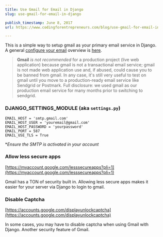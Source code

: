 ```yaml
---
title: Use Gmail for Email in Django
slug: use-gmail-for-email-in-django

publish_timestamp: June 8, 2017
url: https://www.codingforentrepreneurs.com/blog/use-gmail-for-email-in-django/

---
```



This is a simple way to setup gmail as your primary email service in Django. A general [configure your email](https://www.codingforentrepreneurs.com/blog/configure-email-in-django/) overview is [here](https://www.codingforentrepreneurs.com/blog/configure-email-in-django/).

> **Gmail** *is not recommended* for a production project (live web application) because gmail is not a transactional email service; gmail is not made web application use and, if abused, could cause you to be banned from gmail. In any case, it's still very useful to test on gmail until you move to a production-ready email service like Sendgrid or Postmark. Full disclosure: we used gmail as our production email service for many months prior to switching to sendgrid. 

### DJANGO_SETTINGS_MODULE (aka `settings.py`)
```
EMAIL_HOST = 'smtp.gmail.com'
EMAIL_HOST_USER = 'youremail@gmail.com' 
EMAIL_HOST_PASSWORD = 'yourpassword'
EMAIL_PORT = 587
EMAIL_USE_TLS = True
```
**Ensure the SMTP is activated in your account*

### Allow less secure apps
[https://myaccount.google.com/lesssecureapps?pli=1](https://myaccount.google.com/lesssecureapps?pli=1)

Gmail has a TON of security built in. Allowing less secure apps makes it easier for your server via Django to login to gmail.

### Disable Captcha
[https://accounts.google.com/displayunlockcaptcha](https://accounts.google.com/displayunlockcaptcha)

In some cases, you may have to disable captcha when using Gmail with Django. Another security feature of Gmail.
